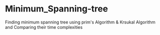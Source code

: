 # Minimum_Spanning-tree
Finding minimum spanning tree using prim's Algorithm &amp; Krsukal Algorithm and Comparing their time complexities 
